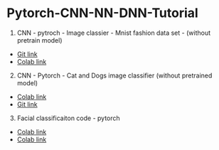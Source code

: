 # Pytorch-CNN-NN-DNN-Tutorial

1. CNN - pytroch - Image classier  - Mnist fashion data set - (without pretrain model)
  - [Git link](https://deeplizard.com/learn/video/v5cngxo4mIg)
  - [Colab link](https://colab.research.google.com/github/lmadhuranga/Pytorch-CNN-NN-DNN-Tutorial/blob/master/1.CNN%20Training%20with%20Fashion%20Data%20set%20-%20Pytorch%20A%20-%20Z.ipynb)

2. CNN - Pytorch - Cat and Dogs image classifier (without pretrained model)
  - [Colab link](https://colab.research.google.com/github/lmadhuranga/Pytorch-CNN-NN-DNN-Tutorial/blob/master/2_cnn_pytroch_Dog_Cat_Classifier.ipynb)
  - [Git link](https://github.com/lmadhuranga/Pytorch-CNN-NN-DNN-Tutorial/blob/master/2_cnn_pytroch_Dog_Cat_Classifier.ipynb)

3. Facial classificaiton code - pytorch
  - [Colab link](https://colab.research.google.com/github/lmadhuranga/Pytorch-CNN-NN-DNN-Tutorial/blob/master/Binary_face_classifier.ipynb)
  - [Colab link](https://colab.research.google.com/github/lmadhuranga/Pytorch-CNN-NN-DNN-Tutorial/blob/master/Binary_face_classifier.ipynb)
